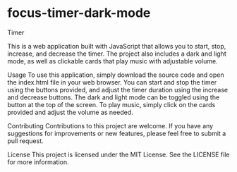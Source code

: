 # focus-timer-dark-mode
Timer

This is a web application built with JavaScript that allows you to start, stop, increase, and decrease the timer. The project also includes a dark and light mode, as well as clickable cards that play music with adjustable volume.

Usage
To use this application, simply download the source code and open the index.html file in your web browser. You can start and stop the timer using the buttons provided, and adjust the timer duration using the increase and decrease buttons. The dark and light mode can be toggled using the button at the top of the screen. To play music, simply click on the cards provided and adjust the volume as needed.

Contributing
Contributions to this project are welcome. If you have any suggestions for improvements or new features, please feel free to submit a pull request.

License
This project is licensed under the MIT License. See the LICENSE file for more information.

